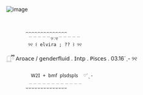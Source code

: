 
![image](https://github.com/user-attachments/assets/a8762d03-66a4-4272-81c7-40f559d4c8a0)

‍

           ⌢⌢⌢⌢⌢⌢⌢⌢⌢⌢⌢⌢⌢⌢
            ﹉﹉﹉﹉﹉୨♡୧﹉﹉﹉﹉﹉
            ୨୧ ꒰ 𝚎𝚕𝚟𝚒𝚛𝚊 ; ?? ꒱ ୨୧
𓉸ྀི   𝖠𝗋𝗈𝖺𝖼𝖾 / 𝗀𝖾𝗇𝖽𝖾𝗋𝖿𝗅𝗎𝗂𝖽 . 𝖨𝗇𝗍𝗉 . 𝖯𝗂𝗌𝖼𝖾𝗌 . 03.16ˊˎ- ୨୧
          
             𝖶2𝖨 + 𝖻𝗆𝖿 𝗉𝗅𝗌𝖽𝗌𝗉𝗅𝗌  ♡ˊˎ-
            ﹍﹍﹍﹍﹍﹍﹍﹍﹍﹍﹍﹍
           ⌣⌣⌣⌣⌣⌣⌣⌣⌣⌣⌣⌣⌣⌣

‍
